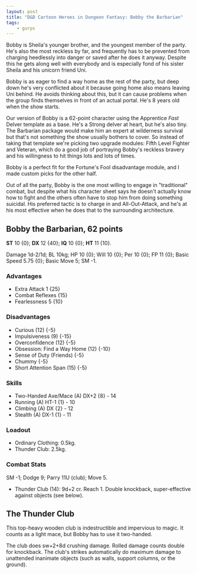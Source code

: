 ```yaml
---
layout: post
title: "D&D Cartoon Heroes in Dungeon Fantasy: Bobby the Barbarian"
tags:
    - gurps
---
```


Bobby is Sheila's younger brother, and the youngest member of the party. He's
also the most reckless by far, and frequently has to be prevented from charging
heedlessly into danger or saved after he does it anyway. Despite this he gets
along well with everybody and is especially fond of his sister Sheila and his
unicorn friend Uni.

Bobby is as eager to find a way home as the rest of the party, but deep down
he's very conflicted about it because going home also means leaving Uni
behind. He avoids thinking about this, but it can cause problems when the group
finds themselves in front of an actual portal. He's 8 years old when the show
starts.

Our version of Bobby is a 62-point character using the Apprentice _Fast_ Delver
template as a base. He's a Strong delver at heart, but he's also tiny. The
Barbarian package would make him an expert at wilderness survival but that's not
something the show usually bothers to cover. So instead of taking that template
we're picking two upgrade modules: Fifth Level Fighter and Veteran, which do a
good job of portraying Bobby's reckless bravery and his willingness to hit
things lots and lots of times.

Bobby is a perfect fit for the Fortune's Fool disadvantage module, and I made
custom picks for the other half.

Out of all the party, Bobby is the one most willing to engage in "traditional"
combat, but despite what his character sheet says he doesn't actually know how
to fight and the others often have to stop him from doing something
suicidal. His preferred tactic is to charge in and All-Out-Attack, and he's at
his most effective when he does that to the surrounding architecture.

## Bobby the Barbarian, 62 points

**ST** 10 {0}; **DX** 12 {40}; **IQ** 10 {0}; **HT** 11 {10}.

Damage 1d-2/1d; BL 10kg; HP 10 {0}; Will 10 {0}; Per 10 {0}; FP 11 {0}; Basic
Speed 5.75 {0}; Basic Move 5; SM -1.

### Advantages

- Extra Attack 1 {25}
- Combat Reflexes {15}
- Fearlessness 5 {10}

### Disadvantages

- Curious (12) {-5}
- Impulsiveness (9) {-15}
- Overconfidence (12) {-5}
- Obsession: Find a Way Home (12) {-10}
- Sense of Duty (Friends) {-5}
- Chummy {-5}
- Short Attention Span (15) {-5}

### Skills

- Two-Handed Axe/Mace (A) DX+2 {8} - 14
- Running (A) HT-1 {1} - 10
- Climbing (A) DX {2} - 12
- Stealth (A) DX-1 {1} - 11

### Loadout

- Ordinary Clothing: 0.5kg.
- Thunder Club: 2.5kg.

### Combat Stats

SM -1; Dodge 9; Parry 11U (club); Move 5.

- Thunder Club (14): 9d+2 cr. Reach 1. Double knockback, super-effective against
  objects (see below).

## The Thunder Club

This top-heavy wooden club is indestructible and impervious to magic. It counts
as a light mace, but Bobby has to use it two-handed.

The club does sw+2+8d crushing damage. Rolled damage counts double for
knockback. The club's strikes automatically do maximum damage to unattended
inanimate objects (such as walls, support columns, or the ground).
